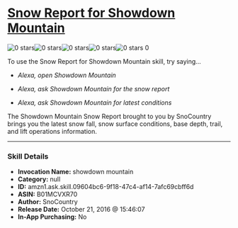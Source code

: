 # [Snow Report for Showdown Mountain](http://alexa.amazon.com/#skills/amzn1.ask.skill.09604bc6-9f18-47c4-af14-7afc69cbff6d)
![0 stars](../../images/ic_star_border_black_18dp_1x.png)![0 stars](../../images/ic_star_border_black_18dp_1x.png)![0 stars](../../images/ic_star_border_black_18dp_1x.png)![0 stars](../../images/ic_star_border_black_18dp_1x.png)![0 stars](../../images/ic_star_border_black_18dp_1x.png) 0

To use the Snow Report for Showdown Mountain skill, try saying...

* *Alexa, open Showdown Mountain*

* *Alexa, ask Showdown Mountain for the snow report*

* *Alexa, ask Showdown Mountain for latest conditions*

The Showdown Mountain Snow Report brought to you by SnoCountry brings you the latest snow fall, snow surface conditions,  base depth, trail, and lift operations information.

***

### Skill Details

* **Invocation Name:** showdown mountain
* **Category:** null
* **ID:** amzn1.ask.skill.09604bc6-9f18-47c4-af14-7afc69cbff6d
* **ASIN:** B01MCVXR70
* **Author:** SnoCountry
* **Release Date:** October 21, 2016 @ 15:46:07
* **In-App Purchasing:** No
